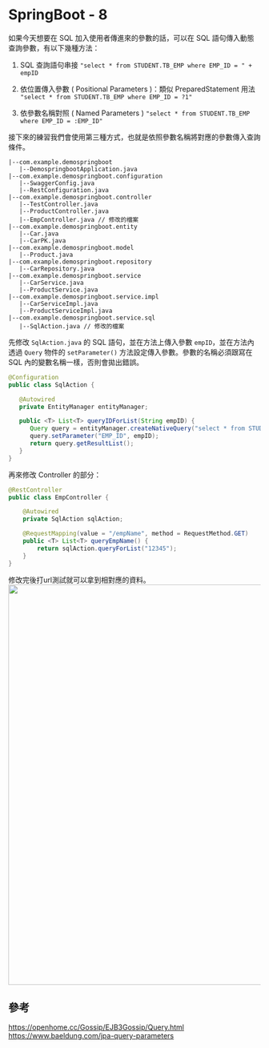 # SpringBoot - 8

如果今天想要在 SQL 加入使用者傳進來的參數的話，可以在 SQL 語句傳入動態查詢參數，有以下幾種方法：
1. SQL 查詢語句串接
   `"select * from STUDENT.TB_EMP where EMP_ID = " + empID`
   <br/>
2. 依位置傳入參數 ( Positional Parameters )：類似 PreparedStatement 用法
   `"select * from STUDENT.TB_EMP where EMP_ID = ?1"`
   <br/>

3. 依參數名稱對照 ( Named Parameters )
   `"select * from STUDENT.TB_EMP where EMP_ID = :EMP_ID"`

接下來的練習我們會使用第三種方式，也就是依照參數名稱將對應的參數傳入查詢條件。

```
|--com.example.demospringboot
   |--DemospringbootApplication.java
|--com.example.demospringboot.configuration
   |--SwaggerConfig.java
   |--RestConfiguration.java
|--com.example.demospringboot.controller
   |--TestController.java
   |--ProductController.java
   |--EmpController.java // 修改的檔案
|--com.example.demospringboot.entity
   |--Car.java
   |--CarPK.java
|--com.example.demospringboot.model
   |--Product.java
|--com.example.demospringboot.repository
   |--CarRepository.java
|--com.example.demospringboot.service
   |--CarService.java
   |--ProductService.java
|--com.example.demospringboot.service.impl
   |--CarServiceImpl.java
   |--ProductServiceImpl.java
|--com.example.demospringboot.service.sql
   |--SqlAction.java // 修改的檔案
```

先修改 `SqlAction.java` 的 SQL 語句，並在方法上傳入參數 `empID`，並在方法內透過 `Query` 物件的 `setParameter()` 方法設定傳入參數。參數的名稱必須跟寫在 SQL 內的變數名稱一樣，否則會拋出錯誤。
```java
@Configuration
public class SqlAction {

   @Autowired
   private EntityManager entityManager;

   public <T> List<T> queryIDForList(String empID) {
      Query query = entityManager.createNativeQuery("select * from STUDENT.TB_EMP where EMP_ID = :EMP_ID", EmpEntity.class);
      query.setParameter("EMP_ID", empID);
      return query.getResultList();
   }
}
```

再來修改 Controller 的部分：

```java
@RestController
public class EmpController {

    @Autowired
    private SqlAction sqlAction;

    @RequestMapping(value = "/empName", method = RequestMethod.GET)
    public <T> List<T> queryEmpName() {
        return sqlAction.queryForList("12345");
    }
}
```

修改完後打url測試就可以拿到相對應的資料。
<img src="/images/888.png" width="800px">
<br/>

## 參考

https://openhome.cc/Gossip/EJB3Gossip/Query.html 
https://www.baeldung.com/jpa-query-parameters 
